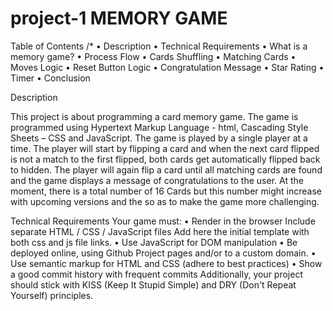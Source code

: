 # project-1 MEMORY GAME
Table of Contents
/*
•	Description
•	Technical Requirements
•	What is a memory game?
•	Process Flow
•	Cards Shuffling
•	Matching Cards 
•	Moves Logic
•	Reset Button Logic
•	Congratulation Message
•	Star Rating
•	Timer
•	Conclusion

Description

This project is about programming a card memory game. The game is programmed using Hypertext Markup Language - html, Cascading Style Sheets – CSS and JavaScript.
The game is played by a single player at a time. The player will start by flipping a card and when the next card flipped is not a match to the first flipped, both cards get automatically flipped back to hidden.
The player will again flip a card until all matching cards are found and the game displays a message of congratulations to the user.
At the moment, there is a total number of 16 Cards but this number might increase with upcoming versions and the so as to make the game more challenging.

Technical Requirements
Your game must:
•	Render in the browser
Include separate HTML / CSS / JavaScript files
Add here the initial template with both css and js file links.
•	Use JavaScript for DOM manipulation
•	Be deployed online, using Github Project pages and/or to a custom domain.
•	Use semantic markup for HTML and CSS (adhere to best practices)
•	Show a good commit history with frequent commits
Additionally, your project should stick with KISS (Keep It Stupid Simple) and DRY (Don't Repeat Yourself) principles.


